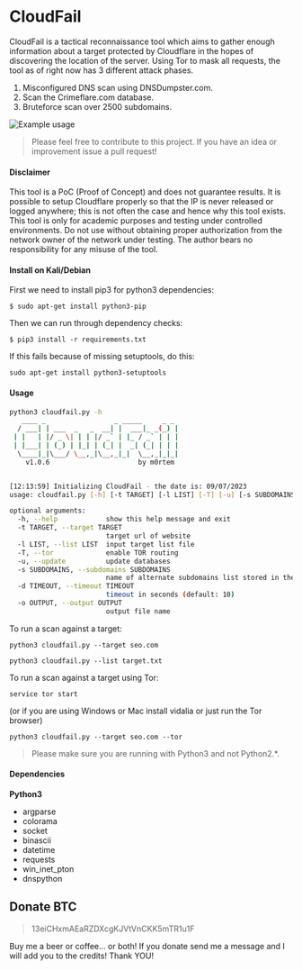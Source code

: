 # CloudFail

CloudFail is a tactical reconnaissance tool which aims to gather enough information about a target protected by Cloudflare in the hopes of discovering the location of the server. Using Tor to mask all requests, the tool as of right now has 3 different attack phases.

1. Misconfigured DNS scan using DNSDumpster.com.
2. Scan the Crimeflare.com database.
3. Bruteforce scan over 2500 subdomains.

![Example usage](http://puu.sh/pq7vH/62d56aa41f.png "Example usage")

> Please feel free to contribute to this project. If you have an idea or improvement issue a pull request!

#### Disclaimer
This tool is a PoC (Proof of Concept) and does not guarantee results.  It is possible to setup Cloudflare properly so that the IP is never released or logged anywhere; this is not often the case and hence why this tool exists.
This tool is only for academic purposes and testing  under controlled environments. Do not use without obtaining proper authorization
from the network owner of the network under testing.
The author bears no responsibility for any misuse of the tool.

#### Install on Kali/Debian

First we need to install pip3 for python3 dependencies:

```$ sudo apt-get install python3-pip```

Then we can run through dependency checks:

```$ pip3 install -r requirements.txt```

If this fails because of missing setuptools, do this:

```sudo apt-get install python3-setuptools```

#### Usage
```bash
python3 cloudfail.py -h                                                                                                                                                        ──(Sun,Jul09)─┘
   ____ _                 _ _____     _ _
  / ___| | ___  _   _  __| |  ___|_ _(_) |
 | |   | |/ _ \| | | |/ _` | |_ / _` | | |
 | |___| | (_) | |_| | (_| |  _| (_| | | |
  \____|_|\___/ \__,_|\__,_|_|  \__,_|_|_|
    v1.0.6                      by m0rtem


[12:13:59] Initializing CloudFail - the date is: 09/07/2023  
usage: cloudfail.py [-h] [-t TARGET] [-l LIST] [-T] [-u] [-s SUBDOMAINS] [-d TIMEOUT] [-o OUTPUT]

optional arguments:
  -h, --help            show this help message and exit
  -t TARGET, --target TARGET
                        target url of website
  -l LIST, --list LIST  input target list file
  -T, --tor             enable TOR routing
  -u, --update          update databases
  -s SUBDOMAINS, --subdomains SUBDOMAINS
                        name of alternate subdomains list stored in the data directory
  -d TIMEOUT, --timeout TIMEOUT
                        timeout in seconds (default: 10)
  -o OUTPUT, --output OUTPUT
                        output file name
```
To run a scan against a target:

```python3 cloudfail.py --target seo.com```

```python3 cloudfail.py --list target.txt```

To run a scan against a target using Tor:

```service tor start```

(or if you are using Windows or Mac install vidalia or just run the Tor browser)

```python3 cloudfail.py --target seo.com --tor```

> Please make sure you are running with Python3 and not Python2.*.


#### Dependencies
**Python3**
* argparse
* colorama
* socket
* binascii
* datetime
* requests
* win_inet_pton
* dnspython

## Donate BTC
> 13eiCHxmAEaRZDXcgKJVtVnCKK5mTR1u1F

Buy me a beer or coffee... or both! 
If you donate send me a message and I will add you to the credits!
Thank YOU!
